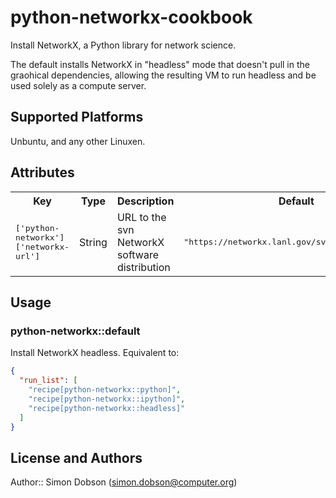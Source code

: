 # python-networkx-cookbook

Install NetworkX, a Python library for network science.

The default installs NetworkX in "headless" mode that
doesn't pull in the graohical dependencies, allowing
the resulting VM to run headless and be used solely as
a compute server.

## Supported Platforms

Unbuntu, and any other Linuxen.

## Attributes

<table>
  <tr>
    <th>Key</th>
    <th>Type</th>
    <th>Description</th>
    <th>Default</th>
  </tr>
  <tr>
    <td><tt>['python-networkx']['networkx-url']</tt></td>
    <td>String</td>
    <td>URL to the svn NetworkX software distribution</td>
    <td><tt>"https://networkx.lanl.gov/svn/networkx/trunk"</tt></td>
  </tr>
</table>

## Usage

### python-networkx::default

Install NetworkX headless. Equivalent to:

```json
{
  "run_list": [
    "recipe[python-networkx::python]",
    "recipe[python-networkx::ipython]",
    "recipe[python-networkx::headless]"
  ]
}
```

## License and Authors

Author:: Simon Dobson (<simon.dobson@computer.org>)

